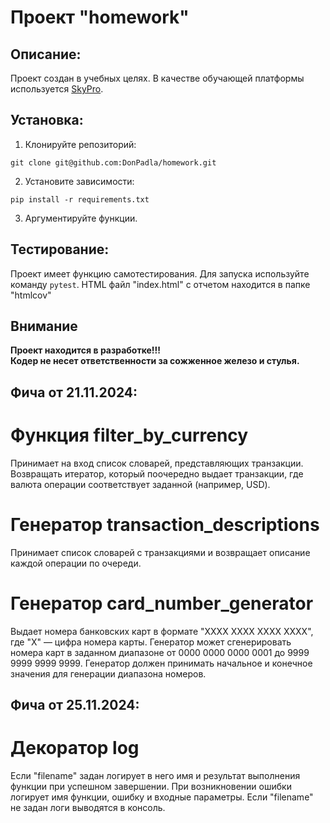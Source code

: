 # Проект "homework"

## Описание:

Проект создан в учебных целях.
В качестве обучающей платформы используется [SkyPro](https://sky.pro/#giftpopup).

## Установка:

1. Клонируйте репозиторий:
```
git clone git@github.com:DonPadla/homework.git
```
2. Установите зависимости:
```
pip install -r requirements.txt
```
3. Аргументируйте функции.

## Тестирование:
Проект имеет функцию самотестирования.
Для запуска используйте команду ```pytest```.
HTML файл "index.html" с отчетом находится в папке "htmlcov"

## Внимание
**Проект находится в разработке!!!**  
**Кодер не несет ответственности за сожженное железо и стулья.**

## Фича от 21.11.2024:
# Функция filter_by_currency
Принимает на вход список словарей, представляющих транзакции.
Возвращать итератор, который поочередно выдает транзакции,
где валюта операции соответствует заданной (например, USD).

# Генератор transaction_descriptions
Принимает список словарей с транзакциями и возвращает описание каждой операции по очереди.

# Генератор card_number_generator
Выдает номера банковских карт в формате "XXXX XXXX XXXX XXXX",
где "X" — цифра номера карты.
Генератор может сгенерировать номера карт в заданном диапазоне
от 0000 0000 0000 0001 до 9999 9999 9999 9999.
Генератор должен принимать начальное и конечное значения для генерации диапазона номеров.

## Фича от 25.11.2024:
# Декоратор log
Если "filename" задан логирует в него имя и результат выполнения функции при успешном завершении.
При возникновении ошибки логирует имя функции, ошибку и входные параметры.
Если "filename" не задан логи выводятся в консоль.
